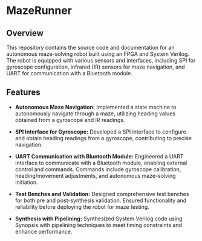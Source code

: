 # MazeRunner

## Overview

This repository contains the source code and documentation for an autonomous maze-solving robot built using an FPGA and System Verilog. The robot is equipped with various sensors and interfaces, including SPI for gyroscope configuration, infrared (IR) sensors for maze navigation, and UART for communication with a Bluetooth module.

## Features

- **Autonomous Maze Navigation:** Implemented a state machine to autonomously navigate through a maze, utilizing heading values obtained from a gyroscope and IR readings.

- **SPI Interface for Gyroscope:** Developed a SPI interface to configure and obtain heading readings from a gyroscope, contributing to precise navigation.

- **UART Communication with Bluetooth Module:** Engineered a UART interface to communicate with a Bluetooth module, enabling external control and commands. Commands include gyroscope calibration, heading/movement adjustments, and autonomous maze-solving initiation.

- **Test Benches and Validation:** Designed comprehensive test benches for both pre and post-synthesis validation. Ensured functionality and reliability before deploying the robot for maze testing.

- **Synthesis with Pipelining:** Synthesized System Verilog code using Synopsis with pipelining techniques to meet timing constraints and enhance performance.
